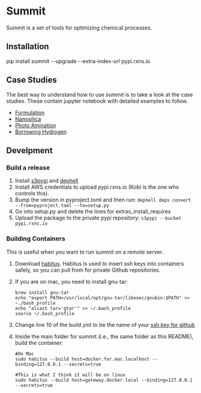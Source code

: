 # Summit

Summit is a set of tools for optimizing chemical processes. 

## Installation

pip install summit --upgrade --extra-index-url pypi.rxns.io

## Case Studies

The best way to understand how to use summit is to take a look at the case studies.  These contain jupyter notebook with detailed examples to follow. 

* [Formulation](case_studies/formulation)
* [Nanosilica](case_studies/nanosilica)
* [Photo Amination](case_studies/photoamination/)
* [Borrowing Hydrogen](case_studies/borrowing_hydrogen)

## Develpment

### Build a release

1. Install [s3pypi](https://github.com/novemberfiveco/s3pypi) and [dephell](https://dephell.org/docs/installation.html)
2. Install AWS credentials to upload pypi.rxns.io (Kobi is the one who controls this).
3. Bump the version in pyproject.toml and then run:
    ```dephell deps convert --from=pyproject.toml --to=setup.py```
4. Go into setup.py and delete the lines for extras_install_requires
4. Upload the package to the private pypi repository:
    ```s3pypi --bucket pypi.rxns.io```


### Building Containers

This is useful when you want to run summit on a remote server. 

1. Download [habitus](https://www.habitus.io/). Habitus is used to insert ssh keys into containers safely, so you can pull from for private Github repositories. 

2. If you are on mac, you need to install gnu-tar:

    ```
    brew install gnu-tar
    echo "export PATH=/usr/local/opt/gnu-tar/libexec/gnubin:$PATH" >> ~./bash_profile
    echo "aliast tar='gtar'" >> ~/.bash_profile
    source ~/.bash_profile
    ```

3. Change line 10 of the build.yml to be the name of your [ssh key for github](https://help.github.com/en/articles/connecting-to-github-with-ssh) 

4. Inside the main folder for summit (i.e., the same folder as this README), build the container:

    ```
    #On Mac
    sudo habitus --build host=docker.for.mac.localhost --binding=127.0.0.1 --secrets=true

    #This is what I think it will be on linux
    sudo habitus --build host=gateway.docker.local --binding=127.0.0.1 --secrets=true
    ```

